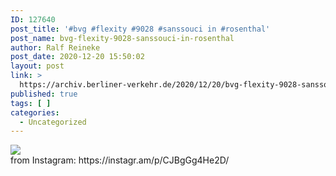 ```yaml
---
ID: 127640
post_title: '#bvg #flexity #9028 #sanssouci in #rosenthal'
post_name: bvg-flexity-9028-sanssouci-in-rosenthal
author: Ralf Reineke
post_date: 2020-12-20 15:50:02
layout: post
link: >
  https://archiv.berliner-verkehr.de/2020/12/20/bvg-flexity-9028-sanssouci-in-rosenthal/
published: true
tags: [ ]
categories:
  - Uncategorized
---
```

<div><img src='https://scontent-iad3-1.cdninstagram.com/v/t51.29350-15/131894200_236323061233494_1611449793377645641_n.jpg?_nc_cat=102&ccb=2&_nc_sid=8ae9d6&_nc_ohc=142ybkDy0MAAX-6nAvY&_nc_ht=scontent-iad3-1.cdninstagram.com&oh=7eedcbaa22f39f30726817e4a83eb32b&oe=60035FF9' style='max-width:600px;' /><br/><div>from Instagram: https://instagr.am/p/CJBgGg4He2D/</div></div>